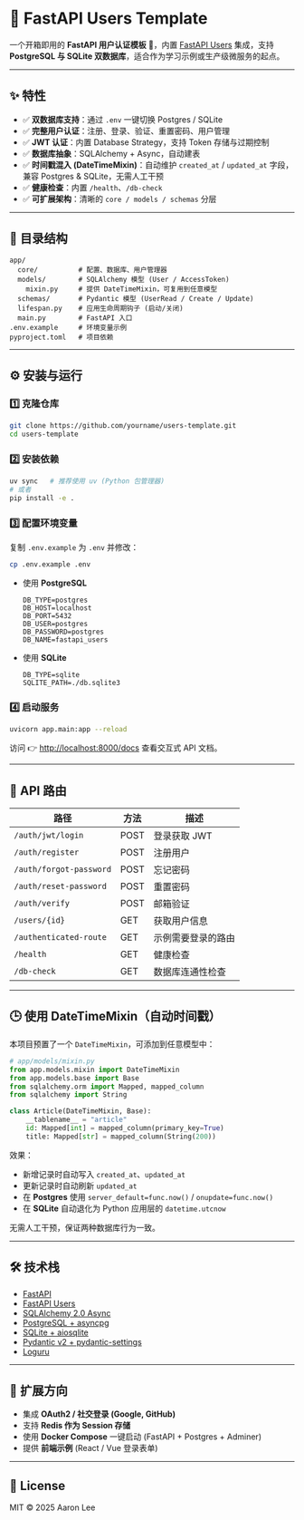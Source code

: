 # 📘 FastAPI Users Template

一个开箱即用的 **FastAPI 用户认证模板** 🚀，内置 [FastAPI Users](https://fastapi-users.github.io/) 集成，支持 **PostgreSQL 与 SQLite 双数据库**，适合作为学习示例或生产级微服务的起点。

---

## ✨ 特性

* ✅ **双数据库支持**：通过 `.env` 一键切换 Postgres / SQLite
* ✅ **完整用户认证**：注册、登录、验证、重置密码、用户管理
* ✅ **JWT 认证**：内置 Database Strategy，支持 Token 存储与过期控制
* ✅ **数据库抽象**：SQLAlchemy + Async，自动建表
* ✅ **时间戳混入 (DateTimeMixin)**：自动维护 `created_at` / `updated_at` 字段，兼容 Postgres & SQLite，无需人工干预
* ✅ **健康检查**：内置 `/health`、`/db-check`
* ✅ **可扩展架构**：清晰的 `core / models / schemas` 分层

---

## 📂 目录结构

```
app/
  core/          # 配置、数据库、用户管理器
  models/        # SQLAlchemy 模型 (User / AccessToken)
    mixin.py     # 提供 DateTimeMixin，可复用到任意模型
  schemas/       # Pydantic 模型 (UserRead / Create / Update)
  lifespan.py    # 应用生命周期钩子 (启动/关闭)
  main.py        # FastAPI 入口
.env.example     # 环境变量示例
pyproject.toml   # 项目依赖
```

---

## ⚙️ 安装与运行

### 1️⃣ 克隆仓库

```bash
git clone https://github.com/yourname/users-template.git
cd users-template
```

### 2️⃣ 安装依赖

```bash
uv sync   # 推荐使用 uv (Python 包管理器)
# 或者
pip install -e .
```

### 3️⃣ 配置环境变量

复制 `.env.example` 为 `.env` 并修改：

```bash
cp .env.example .env
```

* 使用 **PostgreSQL**

  ```env
  DB_TYPE=postgres
  DB_HOST=localhost
  DB_PORT=5432
  DB_USER=postgres
  DB_PASSWORD=postgres
  DB_NAME=fastapi_users
  ```

* 使用 **SQLite**

  ```env
  DB_TYPE=sqlite
  SQLITE_PATH=./db.sqlite3
  ```

### 4️⃣ 启动服务

```bash
uvicorn app.main:app --reload
```

访问 👉 [http://localhost:8000/docs](http://localhost:8000/docs) 查看交互式 API 文档。

---

## 🔑 API 路由

| 路径                      | 方法   | 描述        |
| ----------------------- | ---- | --------- |
| `/auth/jwt/login`       | POST | 登录获取 JWT  |
| `/auth/register`        | POST | 注册用户      |
| `/auth/forgot-password` | POST | 忘记密码      |
| `/auth/reset-password`  | POST | 重置密码      |
| `/auth/verify`          | POST | 邮箱验证      |
| `/users/{id}`           | GET  | 获取用户信息    |
| `/authenticated-route`  | GET  | 示例需要登录的路由 |
| `/health`               | GET  | 健康检查      |
| `/db-check`             | GET  | 数据库连通性检查  |

---

## 🕒 使用 DateTimeMixin（自动时间戳）

本项目预置了一个 `DateTimeMixin`，可添加到任意模型中：

```python
# app/models/mixin.py
from app.models.mixin import DateTimeMixin
from app.models.base import Base
from sqlalchemy.orm import Mapped, mapped_column
from sqlalchemy import String

class Article(DateTimeMixin, Base):
    __tablename__ = "article"
    id: Mapped[int] = mapped_column(primary_key=True)
    title: Mapped[str] = mapped_column(String(200))
```

效果：

* 新增记录时自动写入 `created_at`、`updated_at`
* 更新记录时自动刷新 `updated_at`
* 在 **Postgres** 使用 `server_default=func.now()` / `onupdate=func.now()`
* 在 **SQLite** 自动退化为 Python 应用层的 `datetime.utcnow`

无需人工干预，保证两种数据库行为一致。

---

## 🛠️ 技术栈

* [FastAPI](https://fastapi.tiangolo.com/)
* [FastAPI Users](https://fastapi-users.github.io/)
* [SQLAlchemy 2.0 Async](https://docs.sqlalchemy.org/en/20/)
* [PostgreSQL + asyncpg](https://magicstack.github.io/asyncpg/current/)
* [SQLite + aiosqlite](https://aiosqlite.omnilib.dev/en/stable/)
* [Pydantic v2 + pydantic-settings](https://docs.pydantic.dev/latest/)
* [Loguru](https://github.com/Delgan/loguru)

---

## 🚀 扩展方向

* 集成 **OAuth2 / 社交登录 (Google, GitHub)**
* 支持 **Redis 作为 Session 存储**
* 使用 **Docker Compose** 一键启动 (FastAPI + Postgres + Adminer)
* 提供 **前端示例** (React / Vue 登录表单)

---

## 📜 License

MIT © 2025 Aaron Lee
